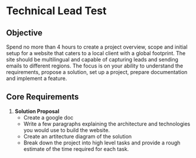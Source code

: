 # Technical Lead Test

## Objective

Spend no more than 4 hours to create a project overview, scope and initial setup for a website that caters to a local client with a global footprint. The site should be multilingual and capable of capturing leads and sending emails to different regions. The focus is on your ability to understand the requirements, propose a solution, set up a project, prepare documentation and implement a feature.

## Core Requirements

1. **Solution Proposal**
   - Create a google doc
   - Write a few paragraphs explaining the architecture and technologies you would use to build the website.
   - Create an artitecture diagram of the solution
   - Break down the project into high level tasks and provide a rough estimate of the time required for each task.
